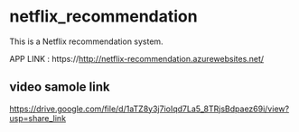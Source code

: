 # netflix_recommendation
This is a Netflix recommendation system.

APP LINK : https://http://netflix-recommendation.azurewebsites.net/

## video samole link
https://drive.google.com/file/d/1aTZ8y3j7ioIqd7La5_8TRjsBdpaez69i/view?usp=share_link
